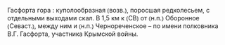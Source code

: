 ---
---

Гасфорта гора
: куполообразная ⦅возв.⦆, поросшая редколесьем, с отдельными выходами скал. В 1,5 км к ⦅СВ⦆ от ⦅н.п.⦆ Оборонное ⦅Севаст.⦆, между ним и ⦅н.п.⦆ Чернореченское – по имени полковника В.Г. Гасфорта, участника Крымской войны.
